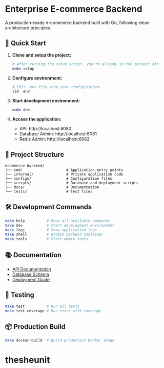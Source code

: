 # Enterprise E-commerce Backend

A production-ready e-commerce backend built with Go, following clean architecture principles.

## 🚀 Quick Start

1. **Clone and setup the project:**
   ```bash
   # After running the setup script, you're already in the project directory
   make setup
   ```

2. **Configure environment:**
   ```bash
   # Edit .env file with your configuration
   vim .env
   ```

3. **Start development environment:**
   ```bash
   make dev
   ```

4. **Access the application:**
   - API: http://localhost:8080
   - Database Admin: http://localhost:8081
   - Redis Admin: http://localhost:8082

## 📁 Project Structure

```
ecommerce-backend/
├── cmd/                    # Application entry points
├── internal/               # Private application code
├── configs/                # Configuration files
├── scripts/                # Database and deployment scripts
├── docs/                   # Documentation
└── tests/                  # Test files
```

## 🛠 Development Commands

```bash
make help          # Show all available commands
make dev           # Start development environment
make logs          # Show application logs
make shell         # Access backend container
make tools         # Start admin tools
```

## 📚 Documentation

- [API Documentation](docs/api.md)
- [Database Schema](docs/database.md)
- [Deployment Guide](docs/deployment.md)

## 🧪 Testing

```bash
make test          # Run all tests
make test-coverage # Run tests with coverage
```

## 📦 Production Build

```bash
make docker-build  # Build production Docker image
```
# thesheunit
